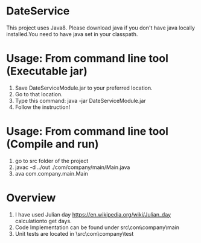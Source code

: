 # DateService
This project uses Java8.
Please download java if you don't have java locally installed.You need to have java set in your classpath.

# Usage: From command line tool (Executable jar)
1. Save DateServiceModule.jar to your preferred location.
2. Go to that location.
3. Type this command:
    java -jar DateServiceModule.jar
4. Follow the instruction!


# Usage: From command line tool (Compile and run)
1. go to src folder of the project
2. javac -d ../out ./com/company/main/Main.java
3. ava com.company.main.Main


# Overview
1. I have used Julian day https://en.wikipedia.org/wiki/Julian_day calculationto get days.
2. Code Implementation can be found under src\com\company\main
3. Unit tests are located in \src\com\company\test
